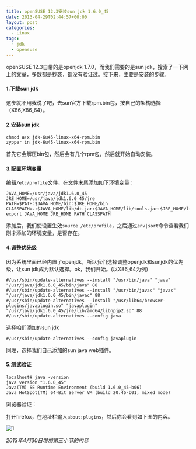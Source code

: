 ```yaml
---
title: openSUSE 12.3安装sun jdk 1.6.0_45
date: 2013-04-29T02:44:57+00:00
layout: post
categories:
  - Linux
tags:
  - jdk
  - opensuse
---
```


openSUSE 12.3自带的是openjdk 1.7.0，而我们需要的是sun jdk，搜索了一下网上的文章，多数都是抄袭，都没有验证过。接下来，主要是安装的步骤。

#### 1.下载sun jdk

这步就不用我说了吧，去sun官方下载rpm.bin包，按自己的架构选择（X86,X86_64）。

#### 2.安装sun jdk
```
chmod a+x jdk-6u45-linux-x64-rpm.bin
zypper in jdk-6u45-linux-x64-rpm.bin
```
<!--more-->
首先它会解压bin包，然后会有几个rpm包，然后就开始自动安装。

#### 3.配置环境变量

编辑`/etc/profile`文件，在文件末尾添加如下环境变量：
```
JAVA_HOME=/usr/java/jdk1.6.0_45
JRE_HOME=/usr/java/jdk1.6.0_45/jre
PATH=$PATH:$JAVA_HOME/bin:$JRE_HOME/bin
CLASSPATH=.:$JAVA_HOME/lib/dt.jar:$JAVA_HOME/lib/tools.jar:$JRE_HOME/lib
export JAVA_HOME JRE_HOME PATH CLASSPATH
```

添加后，我们使设置生效`source /etc/profile`，之后通过`env|sort`命令查看我们刚才添加的环境变量，是否存在。

#### 4.调整优先级

因为系统里面已经内置了openjdk，所以我们选择调整openjdk和sunjdk的优先级，让sun jdk成为默认选择。ok，我们开始。(以X86_64为例)
```
#/usr/sbin/update-alternatives --install "/usr/bin/java" "java" "/usr/java/jdk1.6.0_45/bin/java" 88
#/usr/sbin/update-alternatives --install "/usr/bin/javac" "javac" "/usr/java/jdk1.6.0_45/bin/javac" 88
#/usr/sbin/update-alternatives --install "/usr/lib64/browser-plugins/javaplugin.so" "javaplugin" "/usr/java/jdk1.6.0_45/jre/lib/amd64/libnpjp2.so" 88 #/usr/sbin/update-alternatives --config java
```

选择咱们添加的sun jdk
```
#/usr/sbin/update-alternatives --config javaplugin
```

同理，选择我们自己添加的sun java web插件。

#### 5.测试验证
```
localhost# java -version
java version "1.6.0_45"
Java(TM) SE Runtime Environment (build 1.6.0_45-b06)
Java HotSpot(TM) 64-Bit Server VM (build 20.45-b01, mixed mode)
```

浏览器验证：

打开firefox，在地址栏输入`about:plugins`，然后你会看到如下图的内容。

![1](https://res.cloudinary.com/the-backyard-of-stanley/image/upload/v1413002762/52713f9370ecc3bbcfa6168f54098c97_cng8v9.png)

_2013年4月30日增加第三小节的内容_